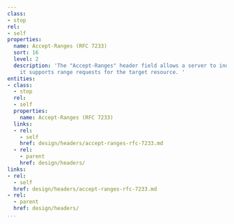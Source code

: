 ```yaml
---
class:
- stop
rel:
- self
properties:
  name: Accept-Ranges (RFC 7233)
  sort: 16
  level: 2
  description: 'The "Accept-Ranges" header field allows a server to indicate that
    it supports range requests for the target resource. '
entities:
- class:
  - stop
  rel:
  - self
  properties:
    name: Accept-Ranges (RFC 7233)
  links:
  - rel:
    - self
    href: design/headers/accept-ranges-rfc-7233.md
  - rel:
    - parent
    href: design/headers/
links:
- rel:
  - self
  href: design/headers/accept-ranges-rfc-7233.md
- rel:
  - parent
  href: design/headers/
...
```

